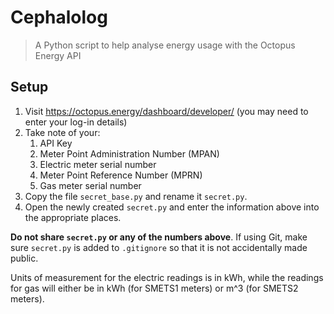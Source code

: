 # Cephalolog
> A Python script to help analyse energy usage with the Octopus Energy API

## Setup
1. Visit https://octopus.energy/dashboard/developer/ (you may need to enter your log-in details)
2. Take note of your:
   1. API Key
   2. Meter Point Administration Number (MPAN)
   3. Electric meter serial number
   4. Meter Point Reference Number (MPRN)
   5. Gas meter serial number
3. Copy the file `secret_base.py` and rename it `secret.py`.
4. Open the newly created `secret.py` and enter the information above into the appropriate places.

**Do not share `secret.py` or any of the numbers above**. If using Git, make sure `secret.py` is added to 
`.gitignore` so that it is not accidentally made public. 

Units of measurement for the electric readings is in kWh, while the readings for gas will either be in kWh (for SMETS1 
meters) or m^3 (for SMETS2 meters).